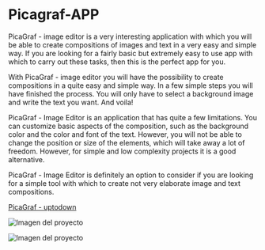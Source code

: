 # Picagraf-APP

PicaGraf - image editor is a very interesting application with which you will be able to create compositions of images and text in a very easy and simple way. If you are looking for a fairly basic but extremely easy to use app with which to carry out these tasks, then this is the perfect app for you.

With PicaGraf - image editor you will have the possibility to create compositions in a quite easy and simple way. In a few simple steps you will have finished the process. You will only have to select a background image and write the text you want. And voila!

PicaGraf - Image Editor is an application that has quite a few limitations. You can customize basic aspects of the composition, such as the background color and the color and font of the text. However, you will not be able to change the position or size of the elements, which will take away a lot of freedom. However, for simple and low complexity projects it is a good alternative.

PicaGraf - Image Editor is definitely an option to consider if you are looking for a simple tool with which to create not very elaborate image and text compositions.

[PicaGraf - uptodown](https://oncreate-editor-de-im-genes.uptodown.com/android)

![Imagen del proyecto](https://img.utdstc.com/screen/3dc/ef7/3dcef7617cda387c026bc186a8afecebe2179267c909918f3f740e1e7d2fe925:800)

![Imagen del proyecto](https://img.utdstc.com/screen/3dc/ef7/3dcef7617cda387c026bc186a8afecebe2179267c909918f3f740e1e7d2fe925:800)
